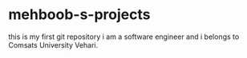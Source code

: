 # mehboob-s-projects
this is my first git  repository
i am a software engineer and i belongs to Comsats University Vehari.
